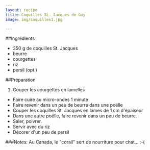 ```yaml
---
layout: recipe
title: Coquilles St. Jacques de Guy
image: img/coquilles1.jpg

---
```



##Ingrédients
* 350 g de coquilles St. Jacques
* beurre
* courgettes
* riz
* persil (opt.)

##Préparation
1. Couper les courgettes en lamelles
* Faire cuire au micro-ondes 1 minute
* Faire revenir dans un peu de beurre dans une poëlle
* Couper les coquilles St. Jacques en lames de 1 cm d'épaiseur
* Dans une autre poëlle, faire revenir dans un peu de beurre.
* Saler, poivrer.
* Servir avec du riz
* Décorer d'un peu de persil

###Notes:
Au Canada, le "corail" sert de nourriture pour chat... :-(

